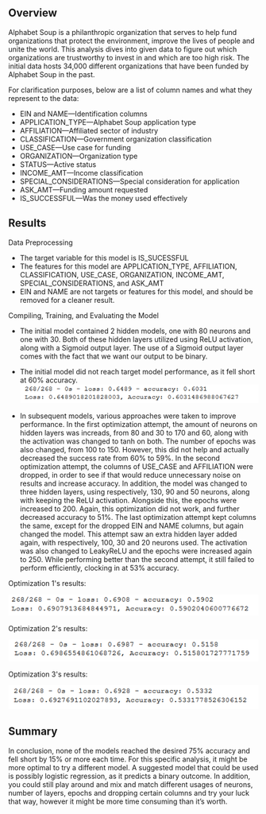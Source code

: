 
## Overview
Alphabet Soup is a philanthropic organization that serves to help fund organizations that protect the environment, improve the lives of people and unite the world. This analysis dives into given data to figure out which organizations are trustworthy to invest in and which are too high risk. The initial data hosts 34,000 different organizations that have been funded by Alphabet Soup in the past.

For clarification purposes, below are a list of column names and what they represent to the data:
- EIN and NAME—Identification columns
- APPLICATION_TYPE—Alphabet Soup application type
- AFFILIATION—Affiliated sector of industry
- CLASSIFICATION—Government organization classification
- USE_CASE—Use case for funding
- ORGANIZATION—Organization type
- STATUS—Active status
- INCOME_AMT—Income classification
- SPECIAL_CONSIDERATIONS—Special consideration for application
- ASK_AMT—Funding amount requested
- IS_SUCCESSFUL—Was the money used effectively


## Results

Data Preprocessing
- The target variable for this model is IS_SUCESSFUL
- The features for this model are APPLICATION_TYPE, AFFILIATION, CLASSIFICATION, USE_CASE, ORGANIZATION, INCOME_AMT, SPECIAL_CONSIDERATIONS, and ASK_AMT
- EIN and NAME are not targets or features for this model, and should be removed for a cleaner result.

Compiling, Training, and Evaluating the Model
- The initial model contained 2 hidden models, one with 80 neurons and one with 30. Both of these hidden layers utilized using ReLU activation, along with a Sigmoid output layer. The use of a Sigmoid output layer comes with the fact that we want our output to be binary.
- The initial model did not reach target model performance, as it fell short at 60% accuracy. 
![InitialOutput](https://github.com/BrieonaT/Neural_Network_Charity_Analysis/blob/main/Resources/Images/initial_output.png)

- In subsequent models, various approaches were taken to improve performance.  In the first optimization attempt, the amount of neurons on hidden layers was increads, from 80 and 30 to 170 and 60, along with the activation was changed to tanh on both. The number of epochs was also changed, from 100 to 150. However, this did not help and actually decreased the success rate from 60% to 59%. In the second optimization attempt, the columns of USE_CASE and AFFILIATION were dropped, in order to see if that would reduce unnecessary noise on results and increase accuracy. In addition, the model was changed to three hidden layers, using respectively, 130, 90 and 50 neurons, along with keeping the ReLU activation. Alongside this, the epochs were increased to 200. Again, this optimization did not work,  and further decreased accuracy to 51%. The last optimization attempt kept columns the same, except for the dropped EIN and NAME columns, but again changed the model. This attempt saw an extra hidden layer added again, with respectively, 100, 30 and 20 neurons used. The activation was also changed to LeakyReLU and the epochs were increased again to 250. While performing better than the second attempt, it still failed to perform efficiently, clocking in at 53% accuracy.  


Optimization 1's results:

![Op1_Output](https://github.com/BrieonaT/Neural_Network_Charity_Analysis/blob/main/Resources/Images/optimization_output_1.png)

Optimization 2's results:

![Op2_Output](https://github.com/BrieonaT/Neural_Network_Charity_Analysis/blob/main/Resources/Images/optimization_output_2.png)

Optimization 3's results:

![Op3_Output](https://github.com/BrieonaT/Neural_Network_Charity_Analysis/blob/main/Resources/Images/optimization_output_3.png)



## Summary
In conclusion, none of the models reached the desired 75% accuracy and fell short by 15% or more each time. For this specific analysis, it might be more optimal to try a different model. A suggested model that could be used is possibly logistic regression, as it predicts a binary outcome. In addition, you could still play around and mix and match different usages of neurons, number of layers, epochs and dropping certain columns and try your luck that way, however it might be more time consuming than it’s worth.
